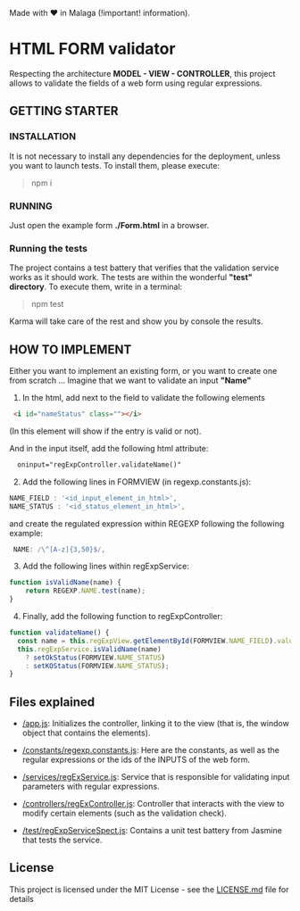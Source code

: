 Made with :heart: in Malaga (!important! information).

# HTML FORM validator

Respecting the architecture **MODEL - VIEW - CONTROLLER**, this project allows to validate the fields of a web form using regular expressions.


## GETTING STARTER
### INSTALLATION
It is not necessary to install any dependencies for the deployment, unless you want to launch tests. To install them, please execute:
> npm i

### RUNNING
Just open the example form **./Form.html** in a browser.

### Running the tests
The project contains a test battery that verifies that the validation service works as it should work. The tests are within the wonderful **"test" directory**.
To execute them, write in a terminal:
> npm test

Karma will take care of the rest and show you by console the results.

## HOW TO IMPLEMENT
Either you want to implement an existing form, or you want to create one from scratch ...
Imagine that we want to validate an input **"Name"**
1. In the html, add next to the field to validate the following elements
```html
 <i id="nameStatus" class=""></i>  
 ```

(In this element will show if the entry is valid or not).&nbsp;&nbsp;

And in the input itself, add the following html attribute:
```html
  oninput="regExpController.validateName()"
 ```

2. Add the following lines in FORMVIEW (in regexp.constants.js):
  ```js
  NAME_FIELD : '<id_input_element_in_html>',
  NAME_STATUS : '<id_status_element_in_html>',
  ```
  
and create the regulated expression within REGEXP following the following example:
 ```js
  NAME: /\^[A-z]{3,50}$/,
  ```

&nbsp;
3. Add the following lines within regExpService:
```js
function isValidName(name) {
    return REGEXP.NAME.test(name);
}
  ```

4. Finally, add the following function to regExpController:
  ```js
  function validateName() {
    const name = this.regExpView.getElementById(FORMVIEW.NAME_FIELD).value;
    this.regExpService.isValidName(name)
      ? setOkStatus(FORMVIEW.NAME_STATUS)
      : setKOStatus(FORMVIEW.NAME_STATUS);
  }
  ```

## Files explained
* [/app.js](): Initializes the controller, linking it to the view (that is, the window object that contains the elements).

* [/constants/regexp.constants.js](): Here are the constants, as well as the regular expressions or the ids of the INPUTS of the web form.

* [/services/regExService.js](): Service that is responsible for validating input parameters with regular expressions.

* [/controllers/regExController.js](): Controller that interacts with the view to modify certain elements (such as the validation check).

* [/test/regExpServiceSpect.js](): Contains a unit test battery from Jasmine that tests the service.


## License
This project is licensed under the MIT License - see the [LICENSE.md](LICENSE.md) file for details